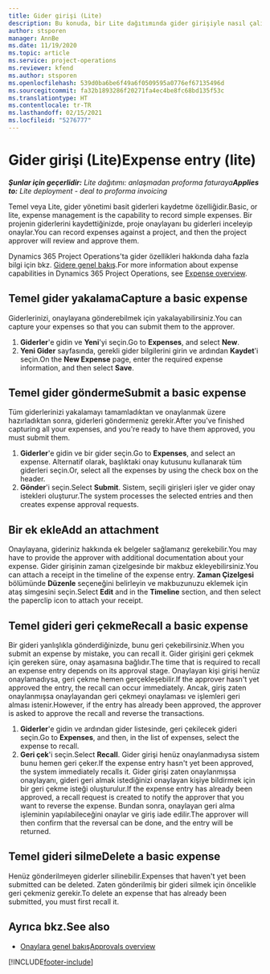 ```yaml
---
title: Gider girişi (Lite)
description: Bu konuda, bir Lite dağıtımında gider girişiyle nasıl çalışılacağı hakkında bilgiler sağlanmaktadır.
author: stsporen
manager: AnnBe
ms.date: 11/19/2020
ms.topic: article
ms.service: project-operations
ms.reviewer: kfend
ms.author: stsporen
ms.openlocfilehash: 539d0ba6be6f49a6f0509595a0776ef67135496d
ms.sourcegitcommit: fa32b1893286f20271fa4ec4be8fc68bd135f53c
ms.translationtype: HT
ms.contentlocale: tr-TR
ms.lasthandoff: 02/15/2021
ms.locfileid: "5276777"
---
```

# <a name="expense-entry-lite"></a><span data-ttu-id="89631-103">Gider girişi (Lite)</span><span class="sxs-lookup"><span data-stu-id="89631-103">Expense entry (lite)</span></span>

<span data-ttu-id="89631-104">_**Şunlar için geçerlidir:** Lite dağıtımı: anlaşmadan proforma faturaya_</span><span class="sxs-lookup"><span data-stu-id="89631-104">_**Applies to:** Lite deployment - deal to proforma invoicing_</span></span>

<span data-ttu-id="89631-105">Temel veya Lite, gider yönetimi basit giderleri kaydetme özelliğidir.</span><span class="sxs-lookup"><span data-stu-id="89631-105">Basic, or lite, expense management is the capability to record simple expenses.</span></span> <span data-ttu-id="89631-106">Bir projenin giderlerini kaydettiğinizde, proje onaylayanı bu giderleri inceleyip onaylar.</span><span class="sxs-lookup"><span data-stu-id="89631-106">You can record expenses against a project, and then the project approver will review and approve them.</span></span>

<span data-ttu-id="89631-107">Dynamics 365 Project Operations'ta gider özellikleri hakkında daha fazla bilgi için bkz. [Gidere genel bakış](expense-overview.md).</span><span class="sxs-lookup"><span data-stu-id="89631-107">For more information about expense capabilities in Dynamics 365 Project Operations, see [Expense overview](expense-overview.md).</span></span>

## <a name="capture-a-basic-expense"></a><span data-ttu-id="89631-108">Temel gider yakalama</span><span class="sxs-lookup"><span data-stu-id="89631-108">Capture a basic expense</span></span>

<span data-ttu-id="89631-109">Giderlerinizi, onaylayana gönderebilmek için yakalayabilirsiniz.</span><span class="sxs-lookup"><span data-stu-id="89631-109">You can capture your expenses so that you can submit them to the approver.</span></span>

1. <span data-ttu-id="89631-110">**Giderler**'e gidin ve **Yeni**'yi seçin.</span><span class="sxs-lookup"><span data-stu-id="89631-110">Go to **Expenses**, and select **New**.</span></span>
2. <span data-ttu-id="89631-111">**Yeni Gider** sayfasında, gerekli gider bilgilerini girin ve ardından **Kaydet**'i seçin.</span><span class="sxs-lookup"><span data-stu-id="89631-111">On the **New Expense** page, enter the required expense information, and then select **Save**.</span></span>

## <a name="submit-a-basic-expense"></a><span data-ttu-id="89631-112">Temel gider gönderme</span><span class="sxs-lookup"><span data-stu-id="89631-112">Submit a basic expense</span></span>

<span data-ttu-id="89631-113">Tüm giderlerinizi yakalamayı tamamladıktan ve onaylanmak üzere hazırladıktan sonra, giderleri göndermeniz gerekir.</span><span class="sxs-lookup"><span data-stu-id="89631-113">After you've finished capturing all your expenses, and you're ready to have them approved, you must submit them.</span></span>

1. <span data-ttu-id="89631-114">**Giderler**'e gidin ve bir gider seçin.</span><span class="sxs-lookup"><span data-stu-id="89631-114">Go to **Expenses**, and select an expense.</span></span> <span data-ttu-id="89631-115">Alternatif olarak, başlıktaki onay kutusunu kullanarak tüm giderleri seçin.</span><span class="sxs-lookup"><span data-stu-id="89631-115">Or, select all the expenses by using the check box on the header.</span></span>
2. <span data-ttu-id="89631-116">**Gönder**'i seçin.</span><span class="sxs-lookup"><span data-stu-id="89631-116">Select **Submit**.</span></span> <span data-ttu-id="89631-117">Sistem, seçili girişleri işler ve gider onay istekleri oluşturur.</span><span class="sxs-lookup"><span data-stu-id="89631-117">The system processes the selected entries and then creates expense approval requests.</span></span>

## <a name="add-an-attachment"></a><span data-ttu-id="89631-118">Bir ek ekle</span><span class="sxs-lookup"><span data-stu-id="89631-118">Add an attachment</span></span>

<span data-ttu-id="89631-119">Onaylayana, gideriniz hakkında ek belgeler sağlamanız gerekebilir.</span><span class="sxs-lookup"><span data-stu-id="89631-119">You may have to provide the approver with additional documentation about your expense.</span></span> <span data-ttu-id="89631-120">Gider girişinin zaman çizelgesinde bir makbuz ekleyebilirsiniz.</span><span class="sxs-lookup"><span data-stu-id="89631-120">You can attach a receipt in the timeline of the expense entry.</span></span> <span data-ttu-id="89631-121">**Zaman Çizelgesi** bölümünde **Düzenle** seçeneğini belirleyin ve makbuzunuzu eklemek için ataş simgesini seçin.</span><span class="sxs-lookup"><span data-stu-id="89631-121">Select **Edit** and in the **Timeline** section, and then select the paperclip icon to attach your receipt.</span></span>

## <a name="recall-a-basic-expense"></a><span data-ttu-id="89631-122">Temel gideri geri çekme</span><span class="sxs-lookup"><span data-stu-id="89631-122">Recall a basic expense</span></span>

<span data-ttu-id="89631-123">Bir gideri yanlışlıkla gönderdiğinizde, bunu geri çekebilirsiniz.</span><span class="sxs-lookup"><span data-stu-id="89631-123">When you submit an expense by mistake, you can recall it.</span></span> <span data-ttu-id="89631-124">Gider girişini geri çekmek için gereken süre, onay aşamasına bağlıdır.</span><span class="sxs-lookup"><span data-stu-id="89631-124">The time that is required to recall an expense entry depends on its approval stage.</span></span>  <span data-ttu-id="89631-125">Onaylayan kişi girişi henüz onaylamadıysa, geri çekme hemen gerçekleşebilir.</span><span class="sxs-lookup"><span data-stu-id="89631-125">If the approver hasn't yet approved the entry, the recall can occur immediately.</span></span> <span data-ttu-id="89631-126">Ancak, giriş zaten onaylanmışsa onaylayandan geri çekmeyi onaylaması ve işlemleri geri alması istenir.</span><span class="sxs-lookup"><span data-stu-id="89631-126">However, if the entry has already been approved, the approver is asked to approve the recall and reverse the transactions.</span></span>

1. <span data-ttu-id="89631-127">**Giderler**'e gidin ve ardından gider listesinde, geri çekilecek gideri seçin.</span><span class="sxs-lookup"><span data-stu-id="89631-127">Go to **Expenses**, and then, in the list of expenses, select the expense to recall.</span></span>
2. <span data-ttu-id="89631-128">**Geri çek**'i seçin.</span><span class="sxs-lookup"><span data-stu-id="89631-128">Select **Recall**.</span></span> <span data-ttu-id="89631-129">Gider girişi henüz onaylanmadıysa sistem bunu hemen geri çeker.</span><span class="sxs-lookup"><span data-stu-id="89631-129">If the expense entry hasn't yet been approved, the system immediately recalls it.</span></span> <span data-ttu-id="89631-130">Gider girişi zaten onaylanmışsa onaylayanı, gideri geri almak istediğinizi onaylayan kişiye bildirmek için bir geri çekme isteği oluşturulur.</span><span class="sxs-lookup"><span data-stu-id="89631-130">If the expense entry has already been approved, a recall request is created to notify the approver that you want to reverse the expense.</span></span> <span data-ttu-id="89631-131">Bundan sonra, onaylayan geri alma işleminin yapılabileceğini onaylar ve giriş iade edilir.</span><span class="sxs-lookup"><span data-stu-id="89631-131">The approver will then confirm that the reversal can be done, and the entry will be returned.</span></span>

## <a name="delete-a-basic-expense"></a><span data-ttu-id="89631-132">Temel gideri silme</span><span class="sxs-lookup"><span data-stu-id="89631-132">Delete a basic expense</span></span>

<span data-ttu-id="89631-133">Henüz gönderilmeyen giderler silinebilir.</span><span class="sxs-lookup"><span data-stu-id="89631-133">Expenses that haven't yet been submitted can be deleted.</span></span> <span data-ttu-id="89631-134">Zaten gönderilmiş bir gideri silmek için öncelikle geri çekmeniz gerekir.</span><span class="sxs-lookup"><span data-stu-id="89631-134">To delete an expense that has already been submitted, you must first recall it.</span></span>

## <a name="see-also"></a><span data-ttu-id="89631-135">Ayrıca bkz.</span><span class="sxs-lookup"><span data-stu-id="89631-135">See also</span></span>

- [<span data-ttu-id="89631-136">Onaylara genel bakış</span><span class="sxs-lookup"><span data-stu-id="89631-136">Approvals overview</span></span>](../approvals/approvals-overview.md)


[!INCLUDE[footer-include](../includes/footer-banner.md)]